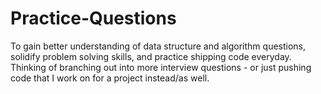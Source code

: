 # Practice-Questions

To gain better understanding of data structure and algorithm questions, solidify problem solving skills, and practice shipping code everyday. Thinking of branching out into more interview questions - or just pushing code that I work on for a project instead/as well.

